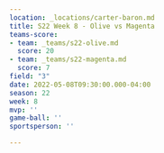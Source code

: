 ```yaml
---
location: _locations/carter-baron.md
title: S22 Week 8 - Olive vs Magenta
teams-score:
- team: _teams/s22-olive.md
  score: 20
- team: _teams/s22-magenta.md
  score: 7
field: "3"
date: 2022-05-08T09:30:00.000-04:00
season: 22
week: 8
mvp: ''
game-ball: ''
sportsperson: ''

---
```

